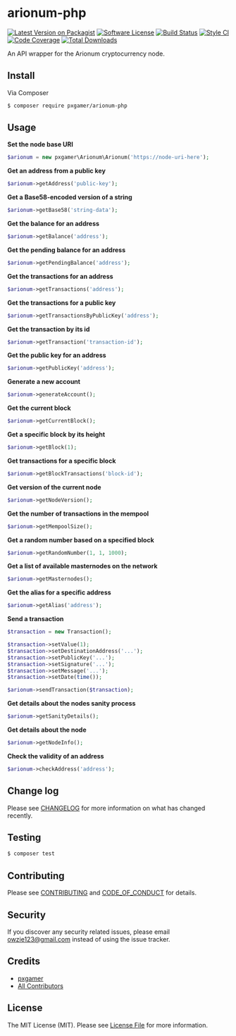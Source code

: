 # arionum-php

[![Latest Version on Packagist][ico-version]][link-packagist]
[![Software License][ico-license]](LICENSE.md)
[![Build Status][ico-travis]][link-travis]
[![Style CI][ico-styleci]][link-styleci]
[![Code Coverage][ico-code-quality]][link-code-quality]
[![Total Downloads][ico-downloads]][link-downloads]

An API wrapper for the Arionum cryptocurrency node.

## Install

Via Composer

```bash
$ composer require pxgamer/arionum-php
```

## Usage

**Set the node base URI**

```php
$arionum = new pxgamer\Arionum\Arionum('https://node-uri-here');
```

**Get an address from a public key**

```php
$arionum->getAddress('public-key');
```

**Get a Base58-encoded version of a string**

```php
$arionum->getBase58('string-data');
```

**Get the balance for an address**

```php
$arionum->getBalance('address');
```

**Get the pending balance for an address**

```php
$arionum->getPendingBalance('address');
```

**Get the transactions for an address**

```php
$arionum->getTransactions('address');
```

**Get the transactions for a public key**

```php
$arionum->getTransactionsByPublicKey('address');
```

**Get the transaction by its id**

```php
$arionum->getTransaction('transaction-id');
```

**Get the public key for an address**

```php
$arionum->getPublicKey('address');
```

**Generate a new account**

```php
$arionum->generateAccount();
```

**Get the current block**

```php
$arionum->getCurrentBlock();
```

**Get a specific block by its height**

```php
$arionum->getBlock(1);
```

**Get transactions for a specific block**

```php
$arionum->getBlockTransactions('block-id');
```

**Get version of the current node**

```php
$arionum->getNodeVersion();
```

**Get the number of transactions in the mempool**

```php
$arionum->getMempoolSize();
```

**Get a random number based on a specified block**

```php
$arionum->getRandomNumber(1, 1, 1000);
```

**Get a list of available masternodes on the network**

```php
$arionum->getMasternodes();
```

**Get the alias for a specific address**

```php
$arionum->getAlias('address');
```

**Send a transaction**

```php
$transaction = new Transaction();

$transaction->setValue(1);
$transaction->setDestinationAddress('...'); 
$transaction->setPublicKey('...');
$transaction->setSignature('...');
$transaction->setMessage('...');
$transaction->setDate(time());

$arionum->sendTransaction($transaction);
```

**Get details about the nodes sanity process**

```php
$arionum->getSanityDetails();
```

**Get details about the node**

```php
$arionum->getNodeInfo();
```

**Check the validity of an address**

```php
$arionum->checkAddress('address');
```

## Change log

Please see [CHANGELOG](CHANGELOG.md) for more information on what has changed recently.

## Testing

```bash
$ composer test
```

## Contributing

Please see [CONTRIBUTING](.github/CONTRIBUTING.md) and [CODE_OF_CONDUCT](.github/CODE_OF_CONDUCT.md) for details.

## Security

If you discover any security related issues, please email owzie123@gmail.com instead of using the issue tracker.

## Credits

- [pxgamer][link-author]
- [All Contributors][link-contributors]

## License

The MIT License (MIT). Please see [License File](LICENSE.md) for more information.

[ico-version]: https://img.shields.io/packagist/v/pxgamer/arionum-php.svg?style=flat-square
[ico-license]: https://img.shields.io/badge/license-MIT-brightgreen.svg?style=flat-square
[ico-travis]: https://img.shields.io/travis/pxgamer/arionum-php/master.svg?style=flat-square
[ico-styleci]: https://styleci.io/repos/138864423/shield
[ico-code-quality]: https://img.shields.io/codecov/c/github/pxgamer/arionum-php.svg?style=flat-square
[ico-downloads]: https://img.shields.io/packagist/dt/pxgamer/arionum-php.svg?style=flat-square

[link-packagist]: https://packagist.org/packages/pxgamer/arionum-php
[link-travis]: https://travis-ci.com/pxgamer/arionum-php
[link-styleci]: https://styleci.io/repos/138864423
[link-code-quality]: https://codecov.io/gh/pxgamer/arionum-php
[link-downloads]: https://packagist.org/packages/pxgamer/arionum-php
[link-author]: https://github.com/pxgamer
[link-contributors]: ../../contributors
